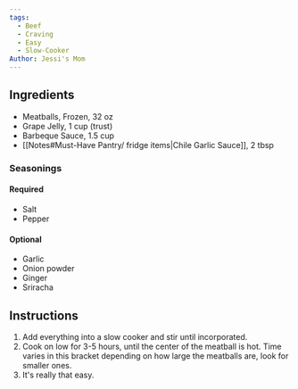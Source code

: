 ```yaml
---
tags:
  - Beef
  - Craving
  - Easy
  - Slow-Cooker
Author: Jessi's Mom
---
```

## Ingredients

- Meatballs, Frozen, 32 oz
- Grape Jelly, 1 cup (trust)
- Barbeque Sauce, 1.5 cup
- [[Notes#Must-Have Pantry/ fridge items|Chile Garlic Sauce]], 2 tbsp

### Seasonings 
#### Required	
- Salt
- Pepper
#### Optional
- Garlic
- Onion powder
- Ginger
- Sriracha

## Instructions

1. Add everything into a slow cooker and stir until incorporated.
2. Cook on low for 3-5 hours, until the center of the meatball is hot. Time varies in this bracket depending on how large the meatballs are, look for smaller ones.
3. It's really that easy.